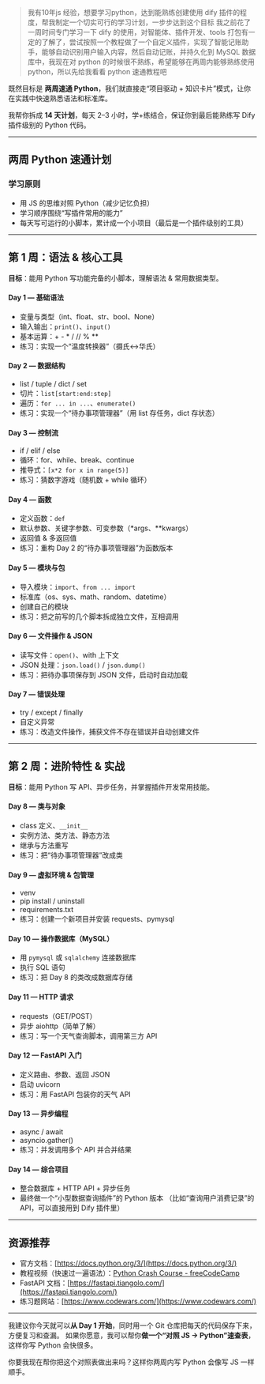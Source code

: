 > 我有10年js 经验，想要学习python，达到能熟练创建使用 dify 插件的程度，帮我制定一个切实可行的学习计划，一步步达到这个目标
> 我之前花了一周时间专门学习一下 dify 的使用，对智能体、插件开发、tools 打包有一定的了解了，尝试按照一个教程做了一个自定义插件，实现了智能记账助手，能够自动识别用户输入内容，然后自动记账，并持久化到 MySQL 数据库中，我现在对 python 的时候很不熟练，希望能够在两周内能够熟练使用python，所以先给我看看 python 速通教程吧

既然目标是 **两周速通 Python**，我们就直接走“项目驱动 + 知识卡片”模式，让你在实践中快速熟悉语法和标准库。

我帮你拆成 **14 天计划**，每天 2–3 小时，学+练结合，保证你到最后能熟练写 Dify 插件级别的 Python 代码。

---

## **两周 Python 速通计划**

### **学习原则**

* 用 JS 的思维对照 Python（减少记忆负担）
* 学习顺序围绕“写插件常用的能力”
* 每天写可运行的小脚本，累计成一个小项目（最后是一个插件级别的工具）

---

## **第 1 周：语法 & 核心工具**

**目标**：能用 Python 写功能完备的小脚本，理解语法 & 常用数据类型。

#### **Day 1 — 基础语法**

* 变量与类型（int、float、str、bool、None）
* 输入输出：`print()`、`input()`
* 基本运算：+ - \* / // % \*\*
* 练习：实现一个“温度转换器”（摄氏↔华氏）

#### **Day 2 — 数据结构**

* list / tuple / dict / set
* 切片：`list[start:end:step]`
* 遍历：`for ... in ...`、`enumerate()`
* 练习：实现一个“待办事项管理器”（用 list 存任务，dict 存状态）

#### **Day 3 — 控制流**

* if / elif / else
* 循环：for、while、break、continue
* 推导式：`[x*2 for x in range(5)]`
* 练习：猜数字游戏（随机数 + while 循环）

#### **Day 4 — 函数**

* 定义函数：`def`
* 默认参数、关键字参数、可变参数（\*args、\*\*kwargs）
* 返回值 & 多返回值
* 练习：重构 Day 2 的“待办事项管理器”为函数版本

#### **Day 5 — 模块与包**

* 导入模块：`import`、`from ... import`
* 标准库（os、sys、math、random、datetime）
* 创建自己的模块
* 练习：把之前写的几个脚本拆成独立文件，互相调用

#### **Day 6 — 文件操作 & JSON**

* 读写文件：`open()`、with 上下文
* JSON 处理：`json.load()` / `json.dump()`
* 练习：把待办事项保存到 JSON 文件，启动时自动加载

#### **Day 7 — 错误处理**

* try / except / finally
* 自定义异常
* 练习：改造文件操作，捕获文件不存在错误并自动创建文件

---

## **第 2 周：进阶特性 & 实战**

**目标**：能用 Python 写 API、异步任务，并掌握插件开发常用技能。

#### **Day 8 — 类与对象**

* class 定义、`__init__`
* 实例方法、类方法、静态方法
* 继承与方法重写
* 练习：把“待办事项管理器”改成类

#### **Day 9 — 虚拟环境 & 包管理**

* venv
* pip install / uninstall
* requirements.txt
* 练习：创建一个新项目并安装 requests、pymysql

#### **Day 10 — 操作数据库（MySQL）**

* 用 `pymysql` 或 `sqlalchemy` 连接数据库
* 执行 SQL 语句
* 练习：把 Day 8 的类改成数据库存储

#### **Day 11 — HTTP 请求**

* requests（GET/POST）
* 异步 aiohttp（简单了解）
* 练习：写一个天气查询脚本，调用第三方 API

#### **Day 12 — FastAPI 入门**

* 定义路由、参数、返回 JSON
* 启动 uvicorn
* 练习：用 FastAPI 包装你的天气 API

#### **Day 13 — 异步编程**

* async / await
* asyncio.gather()
* 练习：并发调用多个 API 并合并结果

#### **Day 14 — 综合项目**

* 整合数据库 + HTTP API + 异步任务
* 最终做一个“小型数据查询插件”的 Python 版本
  （比如“查询用户消费记录”的 API，可以直接用到 Dify 插件里）

---

## **资源推荐**

* 官方文档：[https://docs.python.org/3/](https://docs.python.org/3/)
* 教程视频（快速过一遍语法）：[Python Crash Course - freeCodeCamp](https://www.youtube.com/watch?v=rfscVS0vtbw)
* FastAPI 文档：[https://fastapi.tiangolo.com/](https://fastapi.tiangolo.com/)
* 练习题网站：[https://www.codewars.com/](https://www.codewars.com/)

---

我建议你今天就可以**从 Day 1 开始**，同时用一个 Git 仓库把每天的代码保存下来，方便复习和查漏。
如果你愿意，我可以帮你**做一个“对照 JS → Python”速查表**，这样你写 Python 会快很多。

你要我现在帮你把这个对照表做出来吗？这样你两周内写 Python 会像写 JS 一样顺手。
